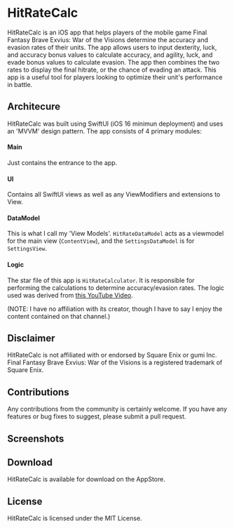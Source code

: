 # HitRateCalc
HitRateCalc is an iOS app that helps players of the mobile game Final Fantasy Brave Exvius: War of the Visions determine the accuracy and evasion rates of their units. The app allows users to input dexterity, luck, and accuracy bonus values to calculate accuracy, and agility, luck, and evade bonus values to calculate evasion. The app then combines the two rates to display the final hitrate, or the chance of evading an attack. This app is a useful tool for players looking to optimize their unit's performance in battle.

## Architecure
HitRateCalc was built using SwiftUI (iOS 16 minimun deployment) and uses an 'MVVM' design pattern. The app consists of 4 primary modules:

#### Main
Just contains the entrance to the app.

#### UI
Contains all SwiftUI views as well as any ViewModifiers and extensions to View.

#### DataModel
This is what I call my 'View Models'. `HitRateDataModel` acts as a viewmodel for the main view (`ContentView`), and the `SettingsDataModel` is for `SettingsView`. 

#### Logic
The star file of this app is `HitRateCalculator`. It is responsible for performing the calculations to determine accuracy/evasion rates. The logic used was derived from [this YouTube Video](https://www.youtube.com/watch?v=NamgdMLYpMI).

(NOTE: I have no affiliation with its creator, though I have to say I enjoy the content contained on that channel.)


## Disclaimer
HitRateCalc is not affiliated with or endorsed by Square Enix or gumi Inc. Final Fantasy Brave Exvius: War of the Visions is a registered trademark of Square Enix.

## Contributions
Any contributions from the community is certainly welcome. If you have any features or bug fixes to suggest, please submit a pull request.

## Screenshots

## Download
HitRateCalc is available for download on the AppStore.

## License
HitRateCalc is licensed under the MIT License.
